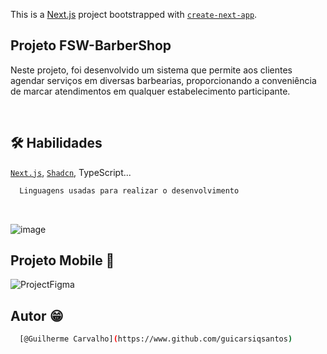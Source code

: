 This is a [Next.js](https://nextjs.org/) project bootstrapped with [`create-next-app`](https://github.com/vercel/next.js/tree/canary/packages/create-next-app).


## Projeto FSW-BarberShop

Neste projeto, foi desenvolvido um sistema que permite aos clientes agendar serviços em diversas barbearias, proporcionando a conveniência de marcar atendimentos em qualquer estabelecimento participante.

<br/>

## 🛠 Habilidades
[`Next.js`](https://nextjs.org/), [`Shadcn`](https://ui.shadcn.com/), TypeScript...

```bash
  Linguagens usadas para realizar o desenvolvimento
```

<br/>

![image](https://github.com/guicarsiqsantos/FSW-BarberShop/assets/70959791/de063951-f9af-46b2-93b5-5f957296cb30)

## Projeto Mobile 📲

![ProjectFigma](https://github.com/guicarsiqsantos/FSW-BarberShop/assets/70959791/e9bed5ab-d01a-4c41-bf98-cd0720dc5475)



## Autor 😁

```bash
  [@Guilherme Carvalho](https://www.github.com/guicarsiqsantos)
```

